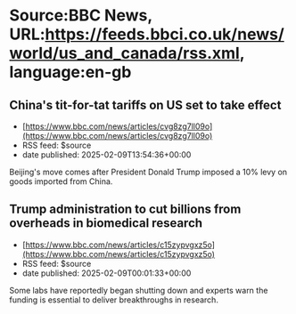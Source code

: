 # Source:BBC News, URL:https://feeds.bbci.co.uk/news/world/us_and_canada/rss.xml, language:en-gb

## China's tit-for-tat tariffs on US set to take effect
 - [https://www.bbc.com/news/articles/cvg8zg7ll09o](https://www.bbc.com/news/articles/cvg8zg7ll09o)
 - RSS feed: $source
 - date published: 2025-02-09T13:54:36+00:00

Beijing's move comes after President Donald Trump imposed a 10% levy on goods imported from China.

## Trump administration to cut billions from overheads in biomedical research
 - [https://www.bbc.com/news/articles/c15zypvgxz5o](https://www.bbc.com/news/articles/c15zypvgxz5o)
 - RSS feed: $source
 - date published: 2025-02-09T00:01:33+00:00

Some labs have reportedly began shutting down and experts warn the funding is essential to deliver breakthroughs in research.

